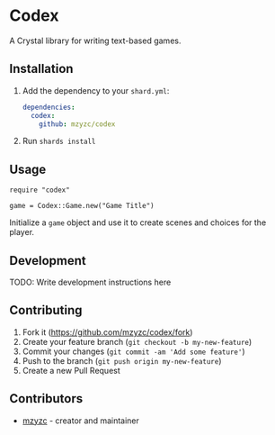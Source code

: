 # Codex

A Crystal library for writing text-based games.

## Installation

1. Add the dependency to your `shard.yml`:

   ```yaml
   dependencies:
     codex:
       github: mzyzc/codex
   ```

2. Run `shards install`

## Usage

```crystal
require "codex"

game = Codex::Game.new("Game Title")
```

Initialize a `game` object and use it to create scenes and choices for the player.

## Development

TODO: Write development instructions here

## Contributing

1. Fork it (<https://github.com/mzyzc/codex/fork>)
2. Create your feature branch (`git checkout -b my-new-feature`)
3. Commit your changes (`git commit -am 'Add some feature'`)
4. Push to the branch (`git push origin my-new-feature`)
5. Create a new Pull Request

## Contributors

- [mzyzc](https://github.com/your-github-user) - creator and maintainer
